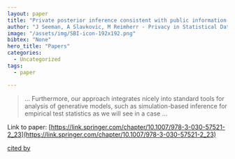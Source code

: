 ```yaml
---
layout: paper
title: "Private posterior inference consistent with public information: A case study in small area estimation from synthetic census data"
author: "J Seeman, A Slavkovic, M Reimherr - Privacy in Statistical Databases …, 2020 - Springer"
image: "/assets/img/SBI-icon-192x192.png"
bibtex: "None"
hero_title: "Papers"
categories:
  - Uncategorized
tags:
  - paper

---
```

>… Furthermore, our approach integrates nicely into standard tools for analysis of generative models, such as simulation-based inference for empirical test statistics as we will see in a case …

Link to paper: [https://link.springer.com/chapter/10.1007/978-3-030-57521-2_23](https://link.springer.com/chapter/10.1007/978-3-030-57521-2_23)

[cited by](https://scholar.google.com/scholar?cites=12474158776087933751&as_sdt=2005&sciodt=0,5&hl=en&num=20)
